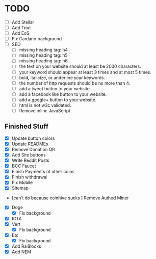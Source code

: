 # TODO
- [ ] Add Stellar 
- [ ] Add Tron 
- [ ] Add EoS 
- [ ] Fix Cardano background
- [ ] SEO
    - [ ] missing heading tag: h4
    - [ ] missing heading tag: h5
    - [ ] missing heading tag: h6
    - [ ] the text on your website should at least be 2000 characters.
    - [ ] your keyword should appear at least 3 times and at most 5 times.
    - [ ] bold, italicize, or underline your keywords.
    - [ ] the number of http requests should be no more than 4.
    - [ ] add a tweet button to your website.
    - [ ] add a facebook like button to your website.
    - [ ] add a google+ button to your website.
    - [ ] html is not w3c validated.
    - [ ] Remove inline JavaScript.
## Finished Stuff
- [X] Update button colors
- [X] Update READMEs
- [X] Remove Donation QR
- [X] Add Site buttons
- [X] Write Reddit Posts
- [X] BCC Faucet
- [X] Finish Payments of other coins
- [X] Finish withdrawal
- [X] Fix Mobile
- [X] Sitemap
- [can't do because coinhive sucks ] Remove Authed Miner
- [X] Doge
    - [x] Fix background
- [X] IOTA
- [X] Vert
   - [X] Fix background
- [X] Etc
    - [X] Fix background
- [X] Add RaiBlocks 
- [X] Add NEM 
